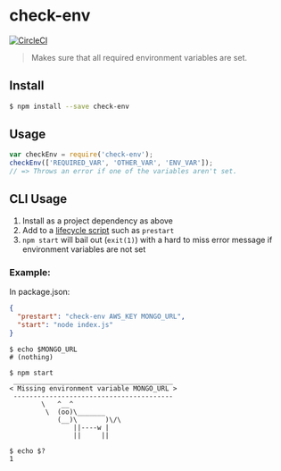 # check-env
[![CircleCI](https://circleci.com/gh/ekmartin/check-env.svg?style=svg)](https://circleci.com/gh/ekmartin/check-env)

> Makes sure that all required environment variables are set. 


## Install

```sh
$ npm install --save check-env
```


## Usage

```js
var checkEnv = require('check-env');
checkEnv(['REQUIRED_VAR', 'OTHER_VAR', 'ENV_VAR']);
// => Throws an error if one of the variables aren't set.
```

## CLI Usage

1. Install as a project dependency as above
2. Add to a [lifecycle script](https://docs.npmjs.com/misc/scripts) such as
   `prestart`
3. `npm start` will bail out (`exit(1)`) with a hard to miss error message if environment variables are not set

### Example:

In package.json:

```json
{
  "prestart": "check-env AWS_KEY MONGO_URL",
  "start": "node index.js"
}
```


```
$ echo $MONGO_URL
# (nothing)

$ npm start
 ________________________________________
< Missing environment variable MONGO_URL >
 ----------------------------------------
        \   ^__^
         \  (oo)\_______
            (__)\       )\/\
                ||----w |
                ||     ||

$ echo $?
1
```
